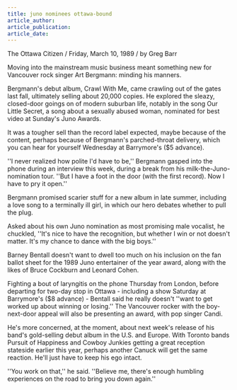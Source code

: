 ```yaml
---
title: juno nominees ottawa-bound
article_author:
article_publication:
article_date:
---
```

The Ottawa Citizen / Friday, March 10, 1989 / by Greg Barr  
  
Moving into the mainstream music business meant something new for Vancouver rock singer Art Bergmann: minding his manners.  
  
Bergmann's debut album, Crawl With Me, came crawling out of the gates last fall, ultimately selling about 20,000 copies. He explored the sleazy, closed-door goings on of modern suburban life, notably in the song Our Little Secret, a song about a sexually abused woman, nominated for best video at Sunday's Juno Awards.  
  
It was a tougher sell than the record label expected, maybe because of the content, perhaps because of Bergmann's parched-throat delivery, which you can hear for yourself Wednesday at Barrymore's ($5 advance).  
  
''I never realized how polite I'd have to be,'' Bergmann gasped into the phone during an interview this week, during a break from his milk-the-Juno-nomination tour. ''But I have a foot in the door (with the first record). Now I have to pry it open.''  
  
Bergmann promised scarier stuff for a new album in late summer, including a love song to a terminally ill girl, in which our hero debates whether to pull the plug.  
  
Asked about his own Juno nomination as most promising male vocalist, he chuckled, ''It's nice to have the recognition, but whether I win or not doesn't matter. It's my chance to dance with the big boys.''  
  
Barney Bentall doesn't want to dwell too much on his inclusion on the fan ballot sheet for the 1989 Juno entertainer of the year award, along with the likes of Bruce Cockburn and Leonard Cohen.  
  
Fighting a bout of laryngitis on the phone Thursday from London, before departing for two-day stop in Ottawa - including a show Saturday at Barrymore's ($8 advance) - Bentall said he really doesn't ''want to get worked up about winning or losing.'' The Vancouver rocker with the boy-next-door appeal will also be presenting an award, with pop singer Candi.  
  
He's more concerned, at the moment, about next week's release of his band's gold-selling debut album in the U.S. and Europe. With Toronto bands Pursuit of Happiness and Cowboy Junkies getting a great reception stateside earlier this year, perhaps another Canuck will get the same reaction. He'll just have to keep his ego intact.  
  
''You work on that,'' he said. ''Believe me, there's enough humbling experiences on the road to bring you down again.''  
